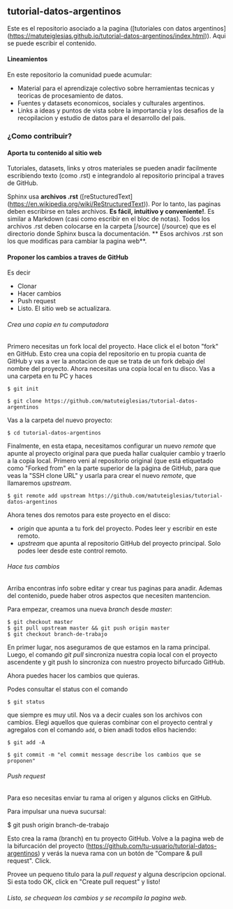 ## tutorial-datos-argentinos

Este es el repositorio asociado a la pagina ([tutoriales con datos argentinos] (https://matuteiglesias.github.io/tutorial-datos-argentinos/index.html)). Aqui se puede escribir el contenido.

#### Lineamientos

En este repositorio la comunidad puede acumular:

 - Material para el aprendizaje colectivo sobre herramientas tecnicas y teoricas de procesamiento de datos.
 - Fuentes y datasets economicos, sociales y culturales argentinos.
 - Links a ideas y puntos de vista sobre la importancia y los desafios de la recopilacion y estudio de datos para el desarrollo del pais.

### ¿Como contribuir?

#### Aporta tu contenido al sitio web

Tutoriales, datasets, links y otros materiales se pueden anadir facilmente escribiendo texto (como .rst) e integrandolo al repositorio principal a traves de GitHub.

Sphinx usa **archivos .rst** ([reStucturedText] (https://en.wikipedia.org/wiki/ReStructuredText)). Por lo tanto, las paginas deben escribirse en tales archivos. **Es fácil, intuitivo y conveniente!**. Es similar a Markdown (casi como escribir en el bloc de notas).
Todos los archivos .rst deben colocarse en la carpeta [/source] (/source) que es el directorio donde Sphinx busca la documentación. ** Esos archivos .rst son los que modificas para cambiar la pagina web**.

#### Proponer los cambios a traves de GitHub

Es decir
 - Clonar
 - Hacer cambios
 - Push request
 - Listo. El sitio web se actualizara.

###### Crea una copia en tu computadora

   Primero necesitas un fork local del proyecto. Hace click el el boton "fork" en GitHub. Esto crea una copia del repositorio en tu propia cuanta de GitHub y vas a ver la anotacion de que se trata de un fork debajo del nombre del proyecto. 
   Ahora necesitas una copia local en tu disco. Vas a una carpeta en tu PC y haces
   
~~~~
$ git init

$ git clone https://github.com/matuteiglesias/tutorial-datos-argentinos
~~~~

Vas a la carpeta del nuevo proyecto:

~~~~
$ cd tutorial-datos-argentinos
~~~~

Finalmente, en esta etapa, necesitamos configurar un nuevo *remote* que apunte al proyecto original para que pueda hallar cualquier cambio y traerlo a la copia local. Primero veni al repositorio original (que está etiquetado como "Forked from" en la parte superior de la página de GitHub, para que veas la "SSH clone URL" y usarla para crear el nuevo *remote*, que llamaremos *upstream*.

~~~~
$ git remote add upstream https://github.com/matuteiglesias/tutorial-datos-argentinos
~~~~

Ahora tenes dos remotos para este proyecto en el disco:

- *origin* que apunta a tu fork del proyecto. Podes leer y escribir en este remoto.
- *upstream* que apunta al repositorio GitHub del proyecto principal. Solo podes leer desde este control remoto.

###### Hace tus cambios

Arriba encontras info sobre editar y crear tus paginas para anadir. Ademas del contenido, puede haber otros aspectos que necesiten mantencion.

Para empezar, creamos una nueva *branch* desde *master*:

~~~~
$ git checkout master
$ git pull upstream master && git push origin master
$ git checkout branch-de-trabajo
~~~~

En primer lugar, nos aseguramos de que estamos en la rama principal. Luego, el comando *git pull* sincroniza nuestra copia local con el proyecto ascendente y git push lo sincroniza con nuestro proyecto bifurcado GitHub. 

Ahora puedes hacer los cambios que quieras. 

Podes consultar el status con el comando
~~~~
$ git status
~~~~

que siempre es muy util. Nos va a decir cuales son los archivos con cambios. Elegi aquellos que quieras combinar con el proyecto central y agregalos con el comando `add`, o bien anadi todos ellos haciendo:

~~~~
$ git add -A
~~~~
~~~~
$ git commit -m "el commit message describe los cambios que se proponen"
~~~~

###### Push request

Para eso necesitas enviar tu rama al origen y algunos clicks en GitHub.

Para impulsar una nueva sucursal:

$ git push origin branch-de-trabajo

Esto crea la rama (branch) en tu proyecto GitHub. Volve a la pagina web de la bifurcación del proyecto (https://github.com/tu-usuario/tutorial-datos-argentinos) y verás la nueva rama con un botón de "Compare & pull request". Click.

Provee un pequeno titulo para la *pull request* y alguna descripcion opcional. Si esta todo OK, click en "Create pull request" y listo!

###### Listo, se chequean los cambios y se recompila la pagina web.
